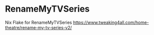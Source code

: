 # RenameMyTVSeries

Nix Flake for RenameMyTVSeries
https://www.tweaking4all.com/home-theatre/rename-my-tv-series-v2/

